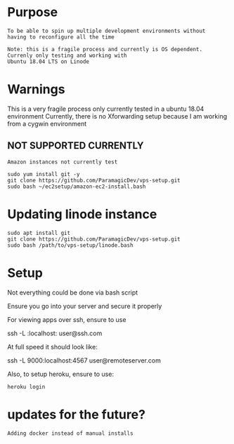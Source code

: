 # Purpose
    To be able to spin up multiple development environments without
    having to reconfigure all the time
     
    Note: this is a fragile process and currently is OS dependent. Currenly only testing and working with
    Ubuntu 18.04 LTS on Linode


# Warnings
   This is a very fragile process only currently tested in a ubuntu 18.04 environment
   Currently, there is no Xforwarding setup because I am working from a cygwin environment

## NOT SUPPORTED CURRENTLY

    Amazon instances not currently test

    sudo yum install git -y
    git clone https://github.com/ParamagicDev/vps-setup.git
    sudo bash ~/ec2setup/amazon-ec2-install.bash
     
  
# Updating linode instance

    sudo apt install git
    git clone https://github.com/ParamagicDev/vps-setup.git
    sudo bash /path/to/vps-setup/linode.bash

# Setup

<p> Not everything could be done via bash script </p>
<p> Ensure you go into your server and secure it properly </p>
<p> For viewing apps over ssh, ensure to use </p>
    ssh -L <localport>:localhost:<remoteport> user@ssh.com

<p> At full speed it should look like: </p>
    ssh -L 9000:localhost:4567 user@remoteserver.com

<p> Also, to setup heroku, ensure to use: </p>

    heroku login


# updates for the future?
    
    Adding docker instead of manual installs
